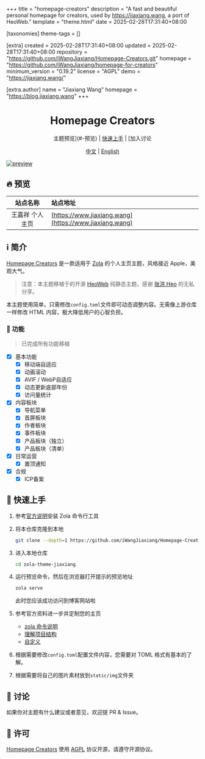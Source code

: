 
+++
title = "homepage-creators"
description = "A fast and beautiful personal homepage for creators, used by https://jiaxiang.wang, a port of HeoWeb."
template = "theme.html"
date = 2025-02-28T17:31:40+08:00

[taxonomies]
theme-tags = []

[extra]
created = 2025-02-28T17:31:40+08:00
updated = 2025-02-28T17:31:40+08:00
repository = "https://github.com/iWangJiaxiang/Homepage-Creators.git"
homepage = "https://github.com/iWangJiaxiang/homepage-for-creators"
minimum_version = "0.19.2"
license = "AGPL"
demo = "https://jiaxiang.wang/"

[extra.author]
name = "Jiaxiang Wang"
homepage = "https://blog.jiaxiang.wang"
+++        

<div align="center">

<h1>Homepage Creators</h1>

<p align="center">

主题预览](#-预览) | [快速上手](#-快速上手) | [加入讨论

[中文](https://github.com/iWangJiaxiang/Homepage-Creators/blob/main/README.md) | [English](https://github.com/iWangJiaxiang/Homepage-Creators/blob/main/README.en.md)

</p>
</div>

[![preview](https://github.com/iWangJiaxiang/Homepage-Creators/raw/refs/heads/main/screenshot.png)](https://jiaxiang.wang)

## 🔥 预览

| 站点名称 | 站点地址 |
|:------:|:-----------------------|
| 王嘉祥 个人主页 | [https://www.jiaxiang.wang](https://www.jiaxiang.wang) |


## ℹ️ 简介

[Homepage Creators](https://github.com/iWangJiaxiang/Homepage-Creators) 是一款适用于 [Zola](https://github.com/getzola/zola) 的个人主页主题，风格接近 Apple，美观大气。

> 注意：本主题移植于的开源 [HeoWeb](https://github.com/zhheo/HeoWeb) 纯静态主题，感谢 [张洪 Heo](https://blog.zhheo.com/) 的无私分享。

本主题使用简单，只需修改`config.toml`文件即可动态调整内容。无需像上游仓库一样修改 HTML 内容，极大降低用户的心智负担。

### 🔌 功能

> 已完成所有功能移植

- [x] 基本功能
  - [x] 移动端自适应
  - [x] 动画滚动
  - [x] AVIF / WebP自适应
  - [x] 动态更新底部年份
  - [x] 访问量统计
- [x] 内容板块
  - [x] 导航菜单
  - [x] 首屏板块
  - [x] 作者板块
  - [x] 事件板块
  - [x] 产品板块（独立）
  - [x] 产品板块（清单）
- [x] 日常运营
  - [x] 置顶通知
- [x] 合规
  - [x] ICP备案

## 📝 快速上手

1. 参考[官方说明](https://www.getzola.org/documentation/getting-started/installation/)安装 Zola 命令行工具
1. 将本仓库克隆到本地

    ```bash
    git clone --depth=1 https://github.com/iWangJiaxiang/Homepage-Creators
    ```

1. 进入本地仓库

    ```bash
    cd zola-theme-jiaxiang
    ```

1. 运行预览命令，然后在浏览器打开提示的预览地址

    ```bash
    zola serve
    ```

    此时您应该成功访问到博客网站啦

1. 参考官方资料进一步并定制您的主页
   - [zola 命令说明](https://www.getzola.org/documentation/getting-started/cli-usage/)
   - [理解项目结构](https://www.getzola.org/documentation/getting-started/directory-structure/)
   - [自定义](https://www.getzola.org/documentation/getting-started/configuration/)

1. 根据需要修改`config.toml`配置文件内容，您需要对 TOML 格式有基本的了解。

1. 根据需要将自己的图片素材放到`static/img`文件夹

## 💬 讨论

如果你对主题有什么建议或者意见，欢迎提 PR & Issue。

## 🔐 许可

[Homepage Creators](https://github.com/iWangJiaxiang/Homepage-Creators) 使用 [AGPL](./LICENSE) 协议开源，请遵守开源协议。


        